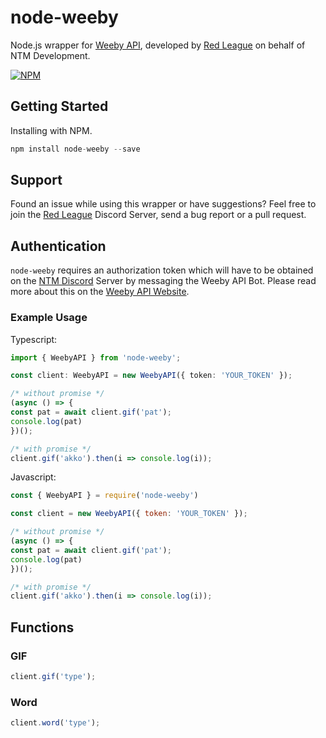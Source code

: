 # node-weeby
Node.js wrapper for [Weeby API](https://weebyapi.ntmnathan.com/), developed by [Red League](https://github.com/redleague) on behalf of NTM Development.

[![NPM](https://nodei.co/npm/node-weeby.png?downloads=true&downloadRank=true&stars=true)](https://nodei.co/npm/node-weeby/)

## Getting Started
Installing with NPM.
```js
npm install node-weeby --save
```

## Support
Found an issue while using this wrapper or have suggestions? Feel free to join the [Red League](https://discord.gg/HCjEmNpp8t) Discord Server, send a bug report or a pull request.

## Authentication
`node-weeby` requires an authorization token which will have to be obtained on the [NTM Discord](https://weebyapi.ntmnathan.com/discord) Server by messaging the Weeby API Bot. Please read more about this on the [Weeby API Website](https://weebyapi.ntmnathan.com/).

### Example Usage

Typescript:

```ts
import { WeebyAPI } from 'node-weeby';

const client: WeebyAPI = new WeebyAPI({ token: 'YOUR_TOKEN' });

/* without promise */
(async () => {
const pat = await client.gif('pat');
console.log(pat)
})();

/* with promise */
client.gif('akko').then(i => console.log(i));
```

Javascript:

```js
const { WeebyAPI } = require('node-weeby')

const client = new WeebyAPI({ token: 'YOUR_TOKEN' });

/* without promise */
(async () => {
const pat = await client.gif('pat');
console.log(pat)
})();

/* with promise */
client.gif('akko').then(i => console.log(i));
```

## Functions

### GIF
```js
client.gif('type');
```

### Word
```js
client.word('type');
```
